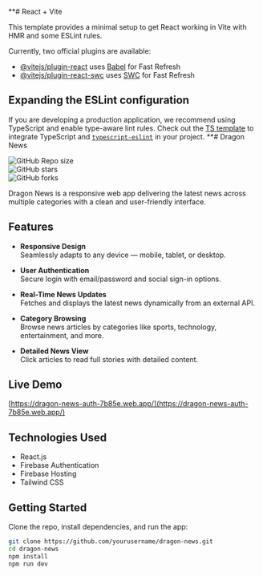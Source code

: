 **# React + Vite

This template provides a minimal setup to get React working in Vite with HMR and some ESLint rules.

Currently, two official plugins are available:

- [@vitejs/plugin-react](https://github.com/vitejs/vite-plugin-react/blob/main/packages/plugin-react/README.md) uses [Babel](https://babeljs.io/) for Fast Refresh
- [@vitejs/plugin-react-swc](https://github.com/vitejs/vite-plugin-react-swc) uses [SWC](https://swc.rs/) for Fast Refresh

## Expanding the ESLint configuration

If you are developing a production application, we recommend using TypeScript and enable type-aware lint rules. Check out the [TS template](https://github.com/vitejs/vite/tree/main/packages/create-vite/template-react-ts) to integrate TypeScript and [`typescript-eslint`](https://typescript-eslint.io) in your project.
**# Dragon News

![GitHub Repo size](https://img.shields.io/github/repo-size/yourusername/dragon-news)  
![GitHub stars](https://img.shields.io/github/stars/yourusername/dragon-news?style=social)  
![GitHub forks](https://img.shields.io/github/forks/yourusername/dragon-news?style=social)  

Dragon News is a responsive web app delivering the latest news across multiple categories with a clean and user-friendly interface.

## Features

- **Responsive Design**  
  Seamlessly adapts to any device — mobile, tablet, or desktop.

- **User Authentication**  
  Secure login with email/password and social sign-in options.

- **Real-Time News Updates**  
  Fetches and displays the latest news dynamically from an external API.

- **Category Browsing**  
  Browse news articles by categories like sports, technology, entertainment, and more.

- **Detailed News View**  
  Click articles to read full stories with detailed content.

## Live Demo

[https://dragon-news-auth-7b85e.web.app/](https://dragon-news-auth-7b85e.web.app/)

## Technologies Used

- React.js  
- Firebase Authentication  
- Firebase Hosting  
- Tailwind CSS

## Getting Started

Clone the repo, install dependencies, and run the app:

```bash
git clone https://github.com/yourusername/dragon-news.git
cd dragon-news
npm install
npm run dev
